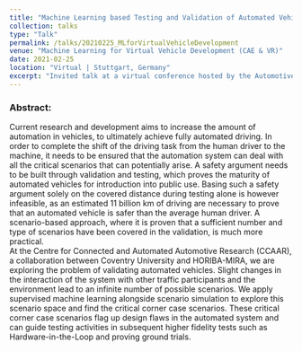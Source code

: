 ```yaml
---
title: "Machine Learning based Testing and Validation of Automated Vehicles"
collection: talks
type: "Talk"
permalink: /talks/20210225_MLforVirtualVehicleDevelopment
venue: "Machine Learning for Virtual Vehicle Development (CAE & VR)"
date: 2021-02-25
location: "Virtual | Stuttgart, Germany"
excerpt: "Invited talk at a virtual conference hosted by the Automotive Solution Center for Simulation e.V., Stuttgart"
---
```


### Abstract: 
Current research and development aims to increase the amount of automation in vehicles, to ultimately achieve fully automated driving. In order to complete the shift of the driving task from the human driver to the machine, it needs to be ensured that the automation system can deal with all the critical scenarios that can potentially arise. A safety argument needs to be built through validation and testing, which proves the maturity of automated vehicles for introduction into public use. Basing such a safety argument solely on the covered distance during testing alone is however infeasible, as an estimated 11 billion km of driving are necessary to prove that an automated vehicle is safer than the average human driver. A scenario-based approach, where it is proven that a sufficient number and type of scenarios have been covered in the validation, is much more practical.  
At the Centre for Connected and Automated Automotive Research (CCAAR), a collaboration between Coventry University and HORIBA-MIRA, we are exploring the problem of validating automated vehicles. Slight changes in the interaction of the system with other traffic participants and the environment lead to an infinite number of possible scenarios. We apply supervised machine learning alongside scenario simulation to explore this scenario space and find the critical corner case scenarios. These critical corner case scenarios flag up design flaws in the automated system and can guide testing activities in subsequent higher fidelity tests such as Hardware-in-the-Loop and proving ground trials. 
